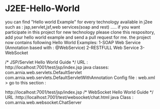 # J2EE-Hello-World
you can  find "Hello world Example" for every technology available in j2ee  such as :
jsp,servlet,jsf,web services(soap and rest) .....
if you want participate in this project for new technology please clone this respository, add your hello world example and send a pull request for me.
the project now contains following Hello World Examples: 
1-SOAP Web Service (Annotation based with : @WebService)
2-RESTFULL Web Service
3-WebSocket 

/* JSP/Servlet Hello World Guide */
URL : http://localhost:7001/test/jsp/index.jsp
java classes: 
com.arnia.web.servlets.DefaultServlet
com.arnia.web.servlets.DefaultServletWithAnnotation
Config file : 
web.xml > go to this section  : <!--  Default Web Servlet - begin -->

http://localhost:7001/test/jsp/index.jsp
/* WebSocket Hello World Guide */
URL :http://localhost:7001/test/websocket/chat.html
java Class  : com.arnia.web.websocket.ChatServer


